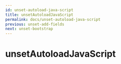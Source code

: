 ```yaml
---
id: unset-autoload-java-script
title: unsetAutoloadJavaScript
permalink: docs/unset-autoload-java-script
previous: unset-add-fields
next: unset-bootstrap
---
```


# unsetAutoloadJavaScript

